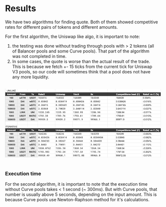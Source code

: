 # Results
We have two algorithms for finding quote. Both of them showed competitive rates for different pairs of tokens and different amounts.

For the first algorithm, the Uniswap like algo, it is important to note:
1. the testing was done without trading through pools with > 2 tokens (all of Balancer pools
and some Curve pools). That part of the algorithm was not completed in time.
2. In some cases, the quote is worse than the actual result of the trade. This is because
we fetch +- 15 ticks from the current tick for Uniswap V3 pools, so our code will sometimes
think that a pool does not have any more liquidity.

<br>
<div style="flex: 1;">
  <img src="images/results.png"
        alt="Results"
        style="max-width: 150%;" />
</div>
<br>

### Execution time
For the second algorithm, it is important to note that the execution time without
Curve pools takes < 1 second (~ 300ms). But with Curve pools, that number is usually above 5 seconds, depending on the input amount. This is because Curve pools use Newton-Raphson method for it's calculations. 